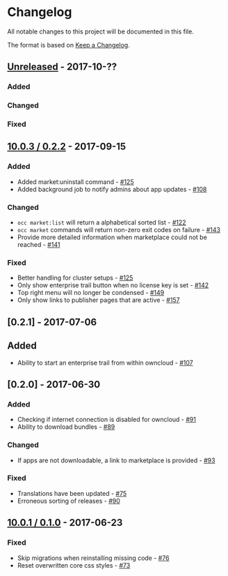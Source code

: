 # Changelog

All notable changes to this project will be documented in this file.

The format is based on [Keep a Changelog](http://keepachangelog.com/en/1.0.0/).

## [Unreleased] - 2017-10-??
### Added

### Changed

### Fixed


## [10.0.3 / 0.2.2] - 2017-09-15
### Added

- Added market:uninstall command - [#125](https://github.com/owncloud/market/pull/125)
- Added background job to notify admins about app updates - [#108](https://github.com/owncloud/market/pull/108)

### Changed

- `occ market:list` will return a alphabetical sorted list - [#122](https://github.com/owncloud/market/pull/112)
- `occ market` commands will return non-zero exit codes on failure - [#143](https://github.com/owncloud/market/pull/143)
- Provide more detailed information when marketplace could not be reached - [#141](https://github.com/owncloud/market/pull/141)


### Fixed

- Better handling for cluster setups - [#125](https://github.com/owncloud/market/pull/125)
- Only show enterprise trail button when no license key is set - [#142](https://github.com/owncloud/market/pull/142)
- Top right menu will no longer be condensed - [#149](https://github.com/owncloud/market/pull/149)
- Only show links to publisher pages that are active - [#157](https://github.com/owncloud/market/pull/157)

## [0.2.1] - 2017-07-06

## Added

- Ability to start an enterprise trail from within owncloud - [#107](https://github.com/owncloud/market/issues/107)

## [0.2.0] - 2017-06-30

### Added

- Checking if internet connection is disabled for owncloud - [#91](https://github.com/owncloud/market/pull/91)
- Ability to download bundles - [#89](https://github.com/owncloud/market/pull/89)

### Changed

- If apps are not downloadable, a link to marketplace is provided - [#93](https://github.com/owncloud/market/pull/93)

### Fixed

- Translations have been updated - [#75](https://github.com/owncloud/market/pull/78)
- Erroneous sorting of releases - [#90](https://github.com/owncloud/market/pull/90)

## [10.0.1 / 0.1.0] - 2017-06-23

### Fixed

- Skip migrations when reinstalling missing code - [#76](https://github.com/owncloud/market/issues/76)
- Reset overwritten core css styles - [#73](https://github.com/owncloud/market/issues/73)

[Unreleased]: https://github.com/owncloud/core/compare/v0.2.2...master
[10.0.3 / 0.2.2]: https://github.com/owncloud/core/compare/v10.0.2...v10.0.3
[10.0.1 / 0.1.0]: https://github.com/owncloud/core/compare/v10.0.0...v10.0.1

